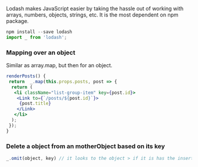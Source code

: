 Lodash makes JavaScript easier by taking the hassle out of working with arrays,
numbers, objects, strings, etc. It is the most dependent on npm package.

``` js
npm install --save lodash
import _ from 'lodash';
```

### Mapping over an object 
Similar as array.map, but then for an object.
```jsx
renderPosts() {
 return  _.map(this.props.posts, post => {
  return (
   <li className="list-group-item" key={post.id}>
    <Link to={`/posts/${post.id}`}>
     {post.title}
    </Link>
   </li>
  );
 });
}
```

### Delete a object from an motherObject based on its key
```js
_.omit(object, key) // it looks to the object > if it is has the inserted key > delete it
```

